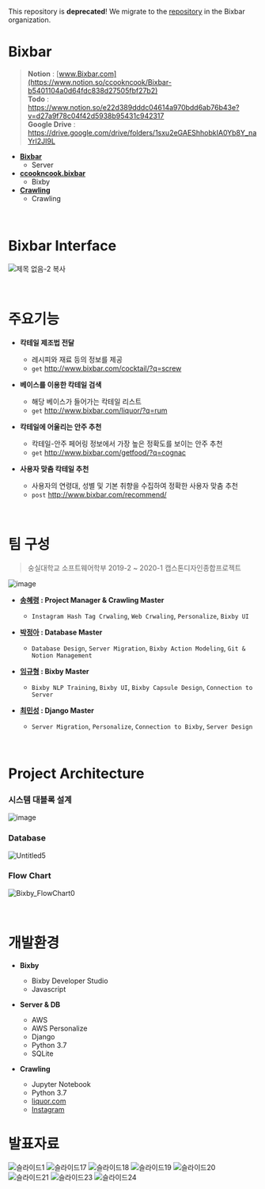 This repository is **deprecated**! We migrate to the [repository](https://github.com/Bixbar/Bixbar-Integrated) in the Bixbar organization.

# Bixbar
> **Notion** : [www.Bixbar.com](https://www.notion.so/ccookncook/Bixbar-b5401104a0d64fdc838d27505fbf27b2)<br/>
  **Todo** : https://www.notion.so/e22d389dddc04614a970bdd6ab76b43e?v=d27a9f78c04f42d5938b95431c942317<br/>
  **Google Drive** : https://drive.google.com/drive/folders/1sxu2eGAEShhobkIA0Yb8Y_naYrI2JI9L
  
- **[Bixbar](https://github.com/kordood/Bixbar/tree/master/Bixbar)**
  - Server
- **[ccookncook.bixbar](https://github.com/kordood/Bixbar/tree/master/ccookncook.bixbar)**
  - Bixby
- **[Crawling](https://github.com/kordood/Bixbar/tree/master/crawling)**
  - Crawling

<br/>

# Bixbar Interface
![제목 없음-2 복사](https://user-images.githubusercontent.com/28800101/85257078-2fec3e00-b4a0-11ea-8c1d-b3540ba630f2.png)

<br/>

# 주요기능

- **칵테일 제조법 전달**

  - 레시피와 재료 등의 정보를 제공
  - `get` http://www.bixbar.com/cocktail/?q=screw

- **베이스를 이용한 칵테일 검색**

  - 해당 베이스가 들어가는 칵테일 리스트 
  - `get` http://www.bixbar.com/liquor/?q=rum

- **칵테일에 어울리는 안주 추천**

  - 칵테일-안주 페어링 정보에서 가장 높은 정확도를 보이는 안주 추천
  - `get` http://www.bixbar.com/getfood/?q=cognac

- **사용자 맞춤 칵테일 추천**

  - 사용자의 연령대, 성별 및 기본 취향을 수집하여 정확한 사용자 맞춤 추천
  - `post` http://www.bixbar.com/recommend/
  
<br/>

# 팀 구성
> 숭실대학교 소프트웨어학부 2019-2 ~ 2020-1 캡스톤디자인종합프로젝트

![image](https://user-images.githubusercontent.com/28800101/85349791-52329a00-b53a-11ea-9dfe-9755ce3ff6fd.png)


- **[송혜령](http://github.com/HyeRyeongSong) : Project Manager & Crawling Master**
  - `Instagram Hash Tag Crwaling`, `Web Crwaling`, `Personalize`, `Bixby UI`
  
- **[박정아](http://github.com/co3oing) : Database Master**
  - `Database Design`, `Server Migration`, `Bixby Action Modeling`, `Git & Notion Management`

- **[임규형](http://github.com/GyuHyoung) : Bixby Master**
  - `Bixby NLP Training`, `Bixby UI`, `Bixby Capsule Design`, `Connection to Server`
  
- **[최민성](http://github.com/kordood) : Django Master**
  - `Server Migration`, `Personalize`, `Connection to Bixby`, `Server Design`
  
 <br/>
 
# Project Architecture
### 시스템 대블록 설계

![image](https://user-images.githubusercontent.com/28800101/85257187-60cc7300-b4a0-11ea-8b0b-3a354c609650.png)

### Database

![Untitled5](https://user-images.githubusercontent.com/28800101/84741783-86fa9a80-afea-11ea-89e2-1c7763c18c66.png)

### Flow Chart

![Bixby_FlowChart0](https://user-images.githubusercontent.com/28800101/84741784-87933100-afea-11ea-9792-230548c76ac6.png)

<br/>

# 개발환경

- **Bixby**

  - Bixby Developer Studio
  - Javascript

- **Server & DB**

  - AWS
  - AWS Personalize
  - Django
  - Python 3.7
  - SQLite

- **Crawling**

  - Jupyter Notebook
  - Python 3.7
  - [liquor.com](http://liquor.com/)
  - [Instagram](https://www.instagram.com/)

# 발표자료
![슬라이드1](https://user-images.githubusercontent.com/28800101/85258305-3d0a2c80-b4a2-11ea-8c5c-7dbd4876f294.PNG)
![슬라이드17](https://user-images.githubusercontent.com/28800101/85258339-4dbaa280-b4a2-11ea-8bad-bd91cbd2cb31.PNG)
![슬라이드18](https://user-images.githubusercontent.com/28800101/85258344-4f846600-b4a2-11ea-99e7-7ec86e1aaa00.PNG)
![슬라이드19](https://user-images.githubusercontent.com/28800101/85258348-514e2980-b4a2-11ea-9ee6-8a3f0adfb73c.PNG)
![슬라이드20](https://user-images.githubusercontent.com/28800101/85258350-527f5680-b4a2-11ea-9aeb-50d12d867d8e.PNG)
![슬라이드21](https://user-images.githubusercontent.com/28800101/85258356-54491a00-b4a2-11ea-83f4-ddd9a4c08d7a.PNG)
![슬라이드23](https://user-images.githubusercontent.com/28800101/85258361-5612dd80-b4a2-11ea-9290-0cb31b79e79e.PNG)
![슬라이드24](https://user-images.githubusercontent.com/28800101/85258365-57dca100-b4a2-11ea-84ee-87212ae265ed.PNG)
